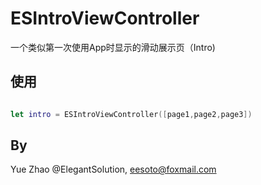 # ESIntroViewController

一个类似第一次使用App时显示的滑动展示页（Intro)

## 使用

```swift

let intro = ESIntroViewController([page1,page2,page3])

```
## By

Yue Zhao @ElegantSolution, eesoto@foxmail.com
